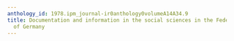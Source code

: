 ```yaml
---
anthology_id: 1978.ipm_journal-ir0anthology0volumeA14A34.9
title: Documentation and information in the social sciences in the Federal Republic
  of Germany
---
```

